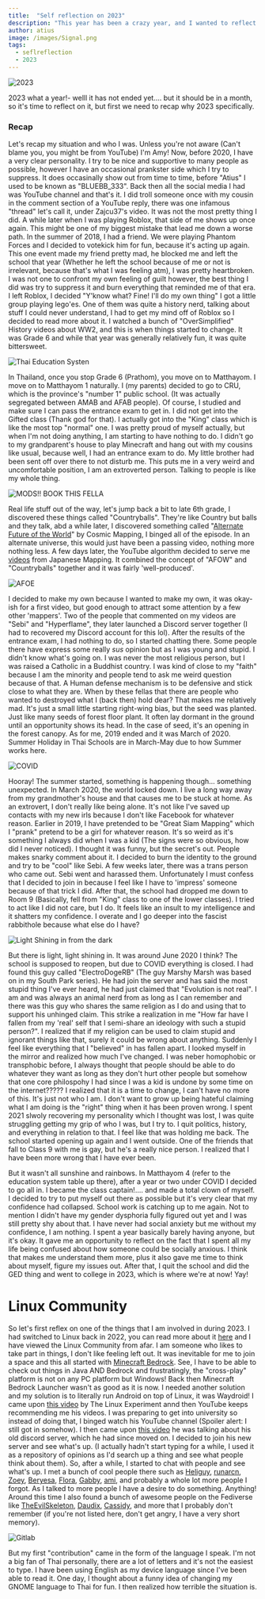 ```yaml
---
title:  "Self reflection on 2023"
description: "This year has been a crazy year, and I wanted to reflect my thoughts on it"
author: atius
image: /images/Signal.png
tags:
  - seflreflection
  - 2023
---
```


![2023](/images/2023.png)

2023 what a year!- welll it has not ended yet.... but it should be in a month, so it's time to reflect on it, but first we need to recap why 2023 specifically.

### Recap

Let's recap my situation and who I was. Unless you're not aware (Can't blame you, you might be from YouTube) I'm Amy! Now, before 2020, I have a very clear personality. I try to be nice and supportive to many people as possible, however I have an occasional prankster side which I try to suppress. It does occasinally show out from time to time, before "Atius" I used to be known as "BLUEBB_333". Back then all the social media I had was YouTube channel and that's it. I did troll someone once with my cousin in the comment section of a YouTube reply, there was one infamous "thread" let's call it, under Zajcu37's video. It was not the most pretty thing I did. A while later when I was playing Roblox, that side of me shows up once again. This might be one of my biggest mistake that lead me down a worse path. In the summer of 2018, I had a friend. We were playing Phantom Forces and I decided to votekick him for fun, because it's acting up again. This one event made my friend pretty mad, he blocked me and left the school that year (Whether he left the school because of me or not is irrelevant, because that's what I was feeling atm), I was pretty heartbroken. I was not one to confront my own feeling of guilt however, the best thing I did was try to suppress it and burn everything that reminded me of that era. I left Roblox, I decided "Y'know what? Fine! I'll do my own thing" I got a little group playing lego'es. One of them was quite a history nerd, talking about stuff I could never understand, I had to get my mind off of Roblox so I decided to read more about it. I watched a bunch of "OverSimplified" History videos about WW2, and this is when things started to change. It was Grade 6 and while that year was generally relatively fun, it was quite bittersweet. 

![Thai Education Systen](/images/Education.png)

In Thailand, once you stop Grade 6 (Prathom), you move on to Matthayom. I move on to Matthayom 1 naturally. I (my parents) decided to go to CRU, which is the province's "number 1" public school. (It was actually segregated between AMAB and AFAB people). Of course, I studied and make sure I can pass the entrance exam to get in. I did not get into the Gifted class (Thank god for that). I actually got into the "King" class which is like the most top "normal" one. I was pretty proud of myself actually, but when I'm not doing anything, I am starting to have nothing to do. I didn't go to my grandparent's house to play Minecraft and hang out with my cousins like usual, because well, I had an entrance exam to do. My little brother had been sent off over there to not disturb me. This puts me in a very weird and uncomfortable position, I am an extroverted person. Talking to people is like my whole thing.

![MODS!! BOOK THIS FELLA](/images/noidea.png)

Real life stuff out of the way, let's jump back a bit to late 6th grade, I discovered these things called "Countryballs". They're like Country but balls and they talk, abd a while later, I discovered something called "[Alternate Future of the World](https://www.youtube.com/playlist?list=PLM8MOe2tQUyMUxch65t0m5kzljmJYH8NA)" by Cosmic Mapping, I binged all of the episode. In an alternate universe, this would just have been a passing video, nothing more nothing less. A few days later, the YouTube algorithm decided to serve me [videos](https://www.youtube.com/playlist?list=PLYZO2Y_ZXiKiYy1ilgbVGsKK1wKy90oiv) from Japanese Mapping. It combined the concept of "AFOW" and "Countryballs" together and it was fairly 'well-produced'.

![AFOE](/images/afoe.png)

I decided to make my own because I wanted to make my own, it was okay-ish for a first video, but good enough to attract some attention by a few other 'mappers'. Two of the people that commented on my videos are "Sebi" and "Hyperflame", they later launched a Discord server together (I had to recovered my Discord account for this lol). After the results of the entrance exam, I had nothing to do, so I started chatting there. Some people there have express some really *sus* opinion but as I was young and stupid. I didn't know what's going on. I was never the most religious person, but I was raised a Catholic in a Buddhist country. I was kind of close to my "faith" because I am the minority and people tend to ask me weird question because of that. A Human defense mechanism is to be defensive and stick close to what they are. When by these fellas that there are people who wanted to destroyed what I (back then) hold dear? That makes me relatively mad. It's just a small little starting right-wing bias, but the seed was planted. Just like many seeds of forest floor plant. It often lay dormant in the ground until an opportunity shows its head. In the case of seed, it's an opening in the forest canopy. As for me, 2019 ended and it was March of 2020. Summer Holiday in Thai Schools are in March-May due to how Summer works here.

![COVID](/images/covid.jpg)

Hooray! The summer started, something is happening though... something unexpected. In March 2020, the world locked down. I live a long way away from my grandmother's house and that causes me to be stuck at home. As an extrovert, I don't really like being alone. It's not like I've saved up contacts with my new irls because I don't like Facebook for whatever reason. Earlier in 2019, I have pretended to be "Great Siam Mapping" which I "prank" pretend to be a girl for whatever reason. It's so weird as it's something I always did when I was a kid (The signs were so obvious, how did I never noticed). I thought it was funny, but the secret's out. People makes snarky comment about it. I decided to burn the identity to the ground and try to be "cool" like Sebi. A few weeks later, there was a trans person who came out. Sebi went and harassed them. Unfortunately I must confess that I decided to join in because I feel like I have to 'impress' someone because of that trick I did. After that, the school had dropped me down to Room 9 (Basically, fell from "King" class to one of the lower classes). I tried to act like I did not care, but I do. It feels like an insult to my intelligence and it shatters my confidence. I overate and I go deeper into the fascist rabbithole because what else do I have? 

![Light Shining in from the dark](/images/2020-07-12_17.29.36.png)

But there is light, light shining in. It was around June 2020 I think? The school is supposed to reopen, but due to COVID everything is closed. I had found this guy called "ElectroDogeRB" (The guy Marshy Marsh was based on in my South Park series). He had join the server and has said the most stupid thing I've ever heard, he had just claimed that "Evolution is not real". I am and was always an animal nerd from as long as I can remember and there was this guy who shares the same religion as I do and using that to support his unhinged claim. This strike a realization in me "How far have I fallen from my 'real' self that I semi-share an ideology with such a stupid person?". I realized that if my religion can be used to claim stupid and ignorant things like that, surely it could be wrong about anything. Suddenly I feel like everything that I "believed" in has fallen apart. I looked myself in the mirror and realized how much I've changed. I was neber homophobic or transphobic before, I always thought that people should be able to do whatever they want as long as they don't hurt other people but somehow that one core philospohy I had since I was a kid is undone by some time on the internet????? I realized that it is a time to change, I can't have no more of this. It's just not who I am. I don't want to grow up being hateful claiming what I am doing is the "right" thing when it has been proven wrong. I spent 2021 slwoly recovering my personality which I thought was lost, I was quite struggling getting my grip of who I was, but I try to. I quit politics, history, and everything in relation to that. I feel like that was holding me back. The school started opening up again and I went outside. One of the friends that fall to Class 9 with me is gay, but he's a really nice person. I realized that I have been more wrong that I have ever been. 

But it wasn't all sunshine and rainbows. In Matthayom 4 (refer to the education system table up there), after a year or two under COVID I decided to go all in. I became the class captain!.... and made a total clown of myself. I decided to try to put myself out there as possible but it's very clear that my confidence had collapsed. School work is catching up to me again. Not to mention I didn't have my gender dysphoria fully figured out yet and I was still pretty shy about that. I have never had social anxiety but me without my confidence, I am nothing. I spent a year basically barely having anyone, but it's okay. It gave me an opportunity to reflect on the fact that I spent all my life being confused about how someone could be socially anxious. I think that makes me understand them more, plus it also gave me time to think about myself, figure my issues out. After that, I quit the school and did the GED thing and went to college in 2023, which is where we're at now! Yay!

# Linux Community

So let's first reflex on one of the things that I am involved in during 2023. I had switched to Linux back in 2022, you can read more about it [here](https://atiusamy.github.io/switched-to-linux/) and I have viewed the Linux Community from afar. I am someone who likes to take part in things, I don't like feeling left out. It was inevitable for me to join a space and this all started with [Minecraft Bedrock](https://atiusamy.github.io/minecraft-bedrock/). See, I have to be able to check out things in Java AND Bedrock and frustratingly, the "cross-play" platform is not on any PC platform but Windows! Back then Minecraft Bedrock Launcher wasn't as good as it is now. I needed another solution and my solution is to literally run Android on top of Linux, it was Waydroid! I came upon [this video](https://www.youtube.com/watch?v=dV7zFHIWxBU) by The Linux Experiment annd then YouTube keeps recommending me his videos. I  was preparing to get into university so instead of doing that, I binged watch his YouTube channel (Spoiler  alert: I still got in somehow). I then came upon [this video](https://www.youtube.com/watch?v=8xZUdYvt1zM) he was talking about his old discord server, which he had since moved on. I decided to join his new server and see what's up. (I actually hadn't start typing for a while, I used it as a repository of opinions as I'd search up a thing and see what people think about them). So, after a while, I started to chat with people and see what's up. I met a bunch of cool people there such as [Heliguy](https://mstdn.social/@Heliguy), [runarcn](https://runarcn.no/), [Zoey](https://zoeytheratspage.neocities.org/), [Beryesa](https://beryesa.com/), [Flora](https://tech.lgbt/@flora), [Gabby](https://tech.lgbt/@gabby), [ami](https://dingusreal.github.io/), and probably a whole lot more people I forgot. As I talked to more people I have a desire to do something. Anything! Around this time I also found a bunch of awesome people on the Fediverse like [TheEvilSkeleton](https://tesk.page/), [Daudix](https://daudix.exozy.me/), [Cassidy](https://cassidyjames.com/), and more that I probably don't remember (if you're not listed here, don't get angry, I have a very short memory).

![Gitlab](/images/Screenshot_20231121-073332_Firefox.png)

But my first "contribution" came in the form of the language I speak. I'm not a big fan of Thai personally, there are a lot of letters and it's not the easiest to type. I have been using English as my device language since I've been able to read it. One day, I thought about a funny idea of changing my GNOME language to Thai for fun. I then realized how terrible the situation is.


